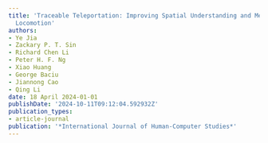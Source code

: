 ```yaml
---
title: 'Traceable Teleportation: Improving Spatial Understanding and Memory in Virtual
  Locomotion'
authors:
- Ye Jia
- Zackary P. T. Sin
- Richard Chen Li
- Peter H. F. Ng
- Xiao Huang
- George Baciu
- Jiannong Cao
- Qing Li
date: 18 April 2024-01-01
publishDate: '2024-10-11T09:12:04.592932Z'
publication_types:
- article-journal
publication: '*International Journal of Human-Computer Studies*'
---
```

